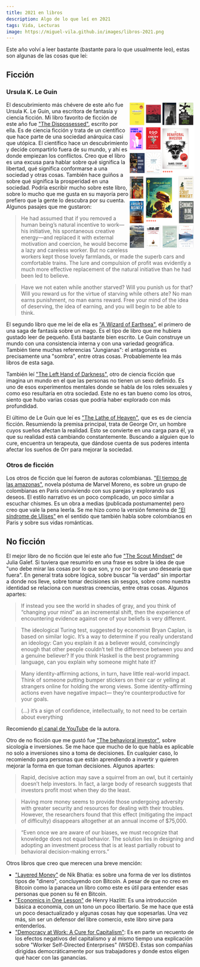 ```yaml
---
title: 2021 en libros
description: Algo de lo que leí en 2021
tags: Vida, Lecturas
image: https://miguel-vila.github.io/images/libros-2021.png
---
```


Este año volví a leer bastante (bastante para lo que usualmente leo), estas son algunas de las cosas que leí:

## Ficción

### Ursula K. Le Guin

<img src="/images/libros-2021.png" class="article-photo" style="float: right; width: 35%">

El descubrimiento más chévere de este año fue Ursula K. Le Guin, una escritora de fantasía y ciencia ficción.
Mi libro favorito de ficción de este año fue ["The Dispossessed"](https://www.goodreads.com/book/show/26837308-the-dispossessed), escrito por ella. Es de ciencia ficción y trata de un científico
que hace parte de una sociedad anárquica casi que utópica. El científico hace un descubrimiento y decide compartirlo
fuera de su mundo, y ahí es donde empiezan los conflictos. Creo que el libro es una excusa para hablar sobre
qué significa la libertad, qué significa conformarse a una sociedad y otras cosas. También hace guiños a sobre qué
significa la prosperidad en una sociedad. Podría escribir mucho sobre este libro, sobre lo mucho que me gusta en su
mayoría pero prefiero que la gente lo descubra por su cuenta. Algunos pasajes que me gustaron:

> He had assumed that if you removed a human being’s natural incentive to work—his initiative, his spontaneous creative energy—and replaced it with external motivation and coercion, he would become a lazy and careless worker. But no careless workers kept those lovely farmlands, or made the superb cars and comfortable trains. The lure and compulsion of profit was evidently a much more effective replacement of the natural initiative than he had been led to believe.

> Have we not eaten while another starved? Will you punish us for that? Will you reward us for the virtue of starving while others ate? No man earns punishment, no man earns reward. Free your mind of the idea of deserving, the idea of earning, and you will begin to be able to think.

El segundo libro que me leí de ella es ["A Wizard of Earthsea"](https://www.goodreads.com/book/show/25328607-a-wizard-of-earthsea), el primero de una saga de fantasía sobre un mago. Es el tipo
de libro que me hubiera gustado leer de pequeño. Está bastante bien escrito. Le Guin construye un mundo con una consistencia
interna y con una variedad geográfica. También tiene muchas referencias "Jungianas": el antagonista es precisamente una
"sombra", entre otras cosas. Probablemente lea más libros de esta saga.

También leí ["The Left Hand of Darkness"](https://www.goodreads.com/book/show/43373479-the-left-hand-of-darkness), otro de ciencia ficción que imagina un mundo en el que las personas no tienen un sexo
definido. Es uno de esos experimentos mentales donde se habla de los roles sexuales y como eso resultaría en otra sociedad. Este no es tan bueno como los otros, siento que hubo varias cosas que podría haber explorado con más profundidad.

El último de Le Guin que leí es ["The Lathe of Heaven"](https://www.goodreads.com/book/show/53513520-the-lathe-of-heaven), que es es de ciencia ficción. Resumiendo la premisa principal, trata de
George Orr, un hombre cuyos sueños afectan la realidad. Esto se convierte en una carga para él, ya que su realidad está
cambiando constantemente. Buscando a alguien que lo cure, encuentra un terapeuta, que dándose cuenta de sus poderes intenta
afectar los sueños de Orr para mejorar la sociedad.

### Otros de ficción

Los otros de ficción que leí fueron de autoras colombianas. ["El tiempo de las amazonas"](https://www.goodreads.com/book/show/53554102-el-tiempo-de-las-amazonas), novela póstuma de Marvel Moreno, es sobre un grupo de colombianas en Paris conviviendo con sus parejas y explorando sus deseos. El estilo narrativo es un poco complicado, un poco similar a escuchar chismes. Es un obra a medias (publicada postumamente) pero creo que vale la pena leerla. Se me hizo como la versión femenina de ["El síndrome de Ulises"](https://www.goodreads.com/book/show/146509.El_s_ndrome_de_Ulises?from_search=true&from_srp=true&qid=WzoNsBKPp9&rank=1) en el sentido que también habla sobre colombianos en Paris y sobre sus vidas románticas.

## No ficción

El mejor libro de no ficción que leí este año fue ["The Scout Mindset"](https://www.goodreads.com/book/show/42041926-the-scout-mindset) de Julia Galef. Si tuviera que resumirlo en una frase es sobre la idea de que "uno debe mirar
las cosas por lo que son, y no por lo que uno desearía que fuera". En general trata sobre lógica, sobre buscar "la verdad"
sin importar a donde nos lleve, sobre tomar decisiones sin sesgos, sobre como nuestra identidad se relaciona con nuestras 
creencias, entre otras cosas. Algunos apartes:

> If instead you see the world in shades of gray, and you think of “changing your mind” as an incremental shift, then the experience of encountering evidence against one of your beliefs is very different.

> The ideological Turing test, suggested by economist Bryan Caplan, is based on similar logic. It’s a way to determine if you really understand an ideology: Can you explain it as a believer would, convincingly enough that other people couldn’t tell the difference between you and a genuine believer? If you think Haskell is the best programming language, can you explain why someone might hate it?

> Many identity-affirming actions, in turn, have little real-world impact. Think of someone putting bumper stickers on their car or yelling at strangers online for holding the wrong views. Some identity-affirming actions even have negative impact— they’re counterproductive for your goals.

> (...) it’s a sign of confidence, intellectually, to not need to be certain about everything

Recomiendo [el canal de YouTube](https://www.youtube.com/user/measureofdoubt/videos) de la autora.

Otro de no ficción que me gustó fue ["The behavioral investor"](https://www.goodreads.com/book/show/42106244-the-behavioral-investor), sobre sicología e inversiones. Se me hace que mucho de lo que habla es aplicable no solo a
inversiones sino a toma de decisiones. En cualquier caso, lo recomiendo para personas que están aprendiendo a invertir y 
quieren mejorar la forma en que toman decisiones. Algunos apartes:

> Rapid, decisive action may save a squirrel from an owl, but it certainly doesn’t help investors. In fact, a large body of research suggests that investors profit most when they do the least.

> Having more money seems to provide those undergoing adversity with greater security and resources for dealing with their troubles. However, the researchers found that this effect (mitigating the impact of difficulty) disappears altogether at an annual income of $75,000.

> “Even once we are aware of our biases, we must recognize that knowledge does not equal behavior. The solution lies in designing and adopting an investment process that is at least partially robust to behavioral decision-making errors.”

Otros libros que creo que merecen una breve mención:

- ["Layered Money"](https://www.goodreads.com/book/show/56708844-layered-money) de Nik Bhatia: es sobre una forma de ver los
distintos tipos de "dinero", concluyendo con Bitcoin. A pesar de que no creo en Bitcoin como la panacea un libro como este es
útil para entender esas personas que ponen su fé en Bitcoin.
- ["Economics in One Lesson"](https://www.goodreads.com/book/show/10126453-economics-in-one-lesson) de Henry Hazlitt: Es una
introducción básica a economía, con un tono un poco libertario. Se me hace que está un poco desactualizado y algunas cosas
hay que sopesarlas. Una vez más, sin ser un defensor del libre comercio, este libro sirve para entenderlos.
- ["Democracy at Work: A Cure for Capitalism"](https://www.goodreads.com/book/show/18813923-democracy-at-work): Es en parte un
recuento de los efectos negativos del capitalismo y al mismo tiempo una explicación sobre "Worker Self-Directed Enterprises" (WSDE). Estas son compañías dirigidas democráticamente por sus trabajadores y donde estos eligen qué hacer con las ganancias. 

